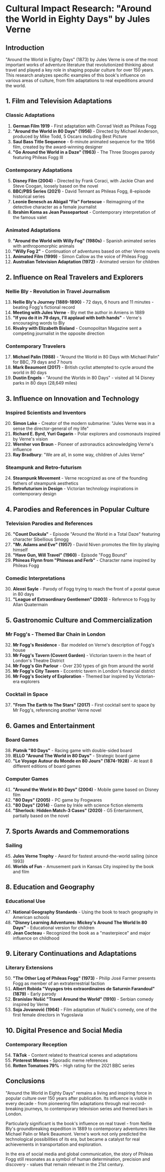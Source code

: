 # Cultural Impact Research: "Around the World in Eighty Days" by Jules Verne

## Introduction

"Around the World in Eighty Days" (1873) by Jules Verne is one of the most important works of adventure literature that revolutionized thinking about travel and played a key role in shaping popular culture for over 150 years. This research analyzes specific examples of this book's influence on various areas of culture, from film adaptations to real expeditions around the world.

## 1. Film and Television Adaptations

### Classic Adaptations
1. **German Film 1919** - First adaptation with Conrad Veidt as Phileas Fogg
2. **"Around the World in 80 Days" (1956)** - Directed by Michael Anderson, produced by Mike Todd, 5 Oscars including Best Picture
3. **Saul Bass Title Sequence** - 6-minute animated sequence for the 1956 film, created by the award-winning designer
4. **"Go Around the World in a Daze" (1963)** - The Three Stooges parody featuring Phileas Fogg III

### Contemporary Adaptations
5. **Disney Film (2004)** - Directed by Frank Coraci, with Jackie Chan and Steve Coogan, loosely based on the novel
6. **BBC/PBS Series (2021)** - David Tennant as Phileas Fogg, 8-episode historical series
7. **Leonie Benesch as Abigail "Fix" Fortescue** - Reimagining of the detective character as a female journalist
8. **Ibrahim Koma as Jean Passepartout** - Contemporary interpretation of the famous valet

### Animated Adaptations
9. **"Around the World with Willy Fog" (1980s)** - Spanish animated series with anthropomorphic animals
10. **"Willy Fog 2"** - Continuation of adventures based on other Verne novels
11. **Animated Film (1999)** - Simon Callow as the voice of Phileas Fogg
12. **Australian Television Adaptation (1972)** - Animated version for children

## 2. Influence on Real Travelers and Explorers

### Nellie Bly - Revolution in Travel Journalism
13. **Nellie Bly's Journey (1889-1890)** - 72 days, 6 hours and 11 minutes - beating Fogg's fictional record
14. **Meeting with Jules Verne** - Bly met the author in Amiens in 1889
15. **"If you do it in 79 days, I'll applaud with both hands"** - Verne's encouraging words to Bly
16. **Rivalry with Elizabeth Bisland** - Cosmopolitan Magazine sent a competing journalist in the opposite direction

### Contemporary Travelers
17. **Michael Palin (1988)** - "Around the World in 80 Days with Michael Palin" for BBC, 79 days and 7 hours
18. **Mark Beaumont (2017)** - British cyclist attempted to cycle around the world in 80 days
19. **Dustin Engels** - "Around the Worlds in 80 Days" - visited all 14 Disney parks in 80 days (28,649 miles)

## 3. Influence on Innovation and Technology

### Inspired Scientists and Inventors
20. **Simon Lake** - Creator of the modern submarine: "Jules Verne was in a sense the director-general of my life"
21. **Richard E. Byrd, Yuri Gagarin** - Polar explorers and cosmonauts inspired by Verne's vision
22. **Wernher von Braun** - Pioneer of astronautics acknowledging Verne's influence
23. **Ray Bradbury**: "We are all, in some way, children of Jules Verne"

### Steampunk and Retro-futurism
24. **Steampunk Movement** - Verne recognized as one of the founding fathers of steampunk aesthetics
25. **Retrofuturism in Design** - Victorian technology inspirations in contemporary design

## 4. Parodies and References in Popular Culture

### Television Parodies and References
26. **"Count Duckula"** - Episode "Around the World in a Total Daze" featuring character Sibellious Smogg
27. **"Mr. Adams and Eve" (1957)** - David Niven promotes the film by playing himself
28. **"Have Gun, Will Travel" (1960)** - Episode "Fogg Bound"
29. **Phineas Flynn from "Phineas and Ferb"** - Character name inspired by Phileas Fogg

### Comedic Interpretations
30. **Alexei Sayle** - Parody of Fogg trying to reach the front of a postal queue in 80 days
31. **"League of Extraordinary Gentlemen" (2003)** - Reference to Fogg by Allan Quatermain

## 5. Gastronomic Culture and Commercialization

### Mr Fogg's - Themed Bar Chain in London
32. **Mr Fogg's Residence** - Bar modeled on Verne's description of Fogg's house
33. **Mr Fogg's Tavern (Covent Garden)** - Victorian tavern in the heart of London's Theatre District
34. **Mr Fogg's Gin Parlour** - Over 230 types of gin from around the world
35. **Mr Fogg's City Tavern** - Eccentric tavern in London's financial district
36. **Mr Fogg's Society of Exploration** - Themed bar inspired by Victorian-era explorers

### Cocktail in Space
37. **"From The Earth to The Stars" (2017)** - First cocktail sent to space by Mr Fogg's, referencing another Verne novel

## 6. Games and Entertainment

### Board Games
38. **Piatnik "80 Days"** - Racing game with double-sided board
39. **IELLO "Around The World in 80 Days"** - Strategic board game
40. **"Le Voyage Autour du Monde en 80 Jours" (1874-1928)** - At least 8 different editions of board games

### Computer Games
41. **"Around the World in 80 Days" (2004)** - Mobile game based on Disney film
42. **"80 Days" (2005)** - PC game by Frogwares
43. **"80 Days" (2014)** - Game by Inkle with science fiction elements
44. **"Sherlock: Hidden Match-3 Cases" (2020)** - G5 Entertainment, partially based on the novel

## 7. Sports Awards and Commemorations

### Sailing
45. **Jules Verne Trophy** - Award for fastest around-the-world sailing (since 1993)
46. **Worlds of Fun** - Amusement park in Kansas City inspired by the book and film

## 8. Education and Geography

### Educational Use
47. **National Geography Standards** - Using the book to teach geography in American schools
48. **"Disney Learning Adventures: Mickey's Around The World In 80 Days"** - Educational version for children
49. **Jean Cocteau** - Recognized the book as a "masterpiece" and major influence on childhood

## 9. Literary Continuations and Adaptations

### Literary Extensions
50. **"The Other Log of Phileas Fogg" (1973)** - Philip José Farmer presents Fogg as member of an extraterrestrial faction
51. **Albert Robida "Voyages très extraordinaires de Saturnin Farandoul" (1879)** - Early parody
52. **Branislav Nušić "Travel Around the World" (1910)** - Serbian comedy inspired by Verne
53. **Soja Jovanović (1964)** - Film adaptation of Nušić's comedy, one of the first female directors in Yugoslavia

## 10. Digital Presence and Social Media

### Contemporary Reception
54. **TikTok** - Content related to theatrical scenes and adaptations
55. **Pinterest Memes** - Sporadic meme references
56. **Rotten Tomatoes 79%** - High rating for the 2021 BBC series

## Conclusions

"Around the World in Eighty Days" remains a living and inspiring force in popular culture over 150 years after publication. Its influence is visible in every decade - from pioneering film adaptations through real record-breaking journeys, to contemporary television series and themed bars in London.

Particularly significant is the book's influence on real travel - from Nellie Bly's groundbreaking expedition in 1889 to contemporary adventurers like Michael Palin or Mark Beaumont. Verne's work not only predicted the technological possibilities of its era, but became a catalyst for real achievements in transportation and exploration.

In the era of social media and global communication, the story of Phileas Fogg still resonates as a symbol of human determination, precision and discovery - values that remain relevant in the 21st century.
